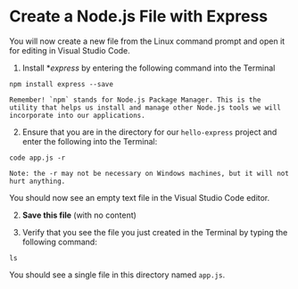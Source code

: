 # Create a Node.js File with Express
You will now create a new file from the Linux command prompt and open it for editing in Visual Studio Code.

1. Install **express* by entering the following command into the Terminal

```
npm install express --save
```

```{note}
Remember! `npm` stands for Node.js Package Manager. This is the utility that helps us install and manage other Node.js tools we will incorporate into our applications.
```

2. Ensure that you are in the directory for our `hello-express` project and enter the following into the Terminal:

```
code app.js -r
```

```{note}
Note: the -r may not be necessary on Windows machines, but it will not hurt anything.
```

You should now see an empty text file in the Visual Studio Code editor.

2. **Save this file** (with no content)

3. Verify that you see the file you just created in the Terminal by typing the following command:

```
ls
```

You should see a single file in this directory named `app.js`.